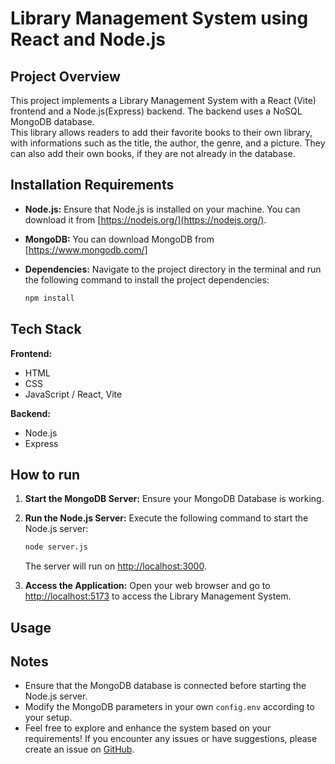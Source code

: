 # Library Management System using React and Node.js

## Project Overview

This project implements a Library Management System with a React (Vite) frontend and a Node.js(Express) backend. The backend uses a NoSQL MongoDB database.  
This library allows readers to add their favorite books to their own library, with informations such as the title, the author, the genre, and a picture.
They can also add their own books, if they are not already in the database.

## Installation Requirements

-   **Node.js:** Ensure that Node.js is installed on your machine. You can download it from [https://nodejs.org/](https://nodejs.org/).

-   **MongoDB:** You can download MongoDB from [https://www.mongodb.com/]

-   **Dependencies:** Navigate to the project directory in the terminal and run the following command to install the project dependencies:

    ```bash
    npm install
    ```

## Tech Stack

**Frontend:**

-   HTML
-   CSS
-   JavaScript / React, Vite

**Backend:**

-   Node.js
-   Express

## How to run

1. **Start the MongoDB Server:**
   Ensure your MongoDB Database is working.

2. **Run the Node.js Server:**
   Execute the following command to start the Node.js server:

    ```bash
    node server.js
    ```

    The server will run on [http://localhost:3000](http://localhost:3000).

3. **Access the Application:**
   Open your web browser and go to [http://localhost:5173](http://localhost:5173) to access the Library Management System.

## Usage

## Notes

-   Ensure that the MongoDB database is connected before starting the Node.js server.
-   Modify the MongoDB parameters in your own `config.env` according to your setup.
-   Feel free to explore and enhance the system based on your requirements! If you encounter any issues or have suggestions, please create an issue on [GitHub](https://github.com/your-repository).
